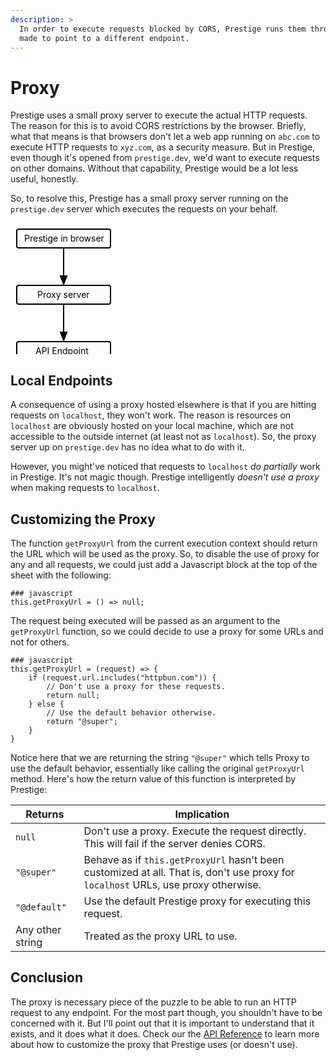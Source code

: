 ```yaml
---
description: >
  In order to execute requests blocked by CORS, Prestige runs them through a small proxy server, which can be disabled or
  made to point to a different endpoint.
---
```


# Proxy

Prestige uses a small proxy server to execute the actual HTTP requests. The reason for this is to avoid CORS
restrictions by the browser. Briefly, what that means is that browsers don't let a web app running on `abc.com` to
execute HTTP requests to `xyz.com`, as a security measure. But in Prestige, even though it's opened from
`prestige.dev`, we'd want to execute requests on other domains. Without that capability, Prestige would be a lot less
useful, honestly.

So, to resolve this, Prestige has a small proxy server running on the `prestige.dev` server which executes the
requests on your behalf.

<svg width="600" height="250" xmlns="http://www.w3.org/2000/svg">
  <rect x="10" y="10" rx="3" ry="3" width="150" height="30" stroke="black" fill="transparent" stroke-width="2"/>
  <text x="22" y="30">Prestige in browser</text>
  <line x1="85" x2="85" y1="40" y2="100" stroke="black" stroke-width="2"/>
  <polygon points="85 98 90 85 80 85 85 98" stroke="black" fill="black" stroke-width="2"/>
  <rect x="10" y="100" rx="3" ry="3" width="150" height="30" stroke="black" fill="transparent" stroke-width="2"/>
  <text x="43" y="120">Proxy server</text>
  <line x1="85" x2="85" y1="130" y2="190" stroke="black" stroke-width="2"/>
  <polygon points="85 188 90 175 80 175 85 188" stroke="black" fill="black" stroke-width="2"/>
  <rect x="10" y="190" rx="3" ry="3" width="150" height="30" stroke="black" fill="transparent" stroke-width="2"/>
  <text x="40" y="210">API Endpoint</text>
</svg>

## Local Endpoints

A consequence of using a proxy hosted elsewhere is that if you are hitting requests on `localhost`, they won't work. The
reason is resources on `localhost` are obviously hosted on your local machine, which are not accessible to the outside
internet (at least not as `localhost`). So, the proxy server up on `prestige.dev` has no idea what to do with it.

However, you might've noticed that requests to `localhost` *do partially* work in Prestige. It's not magic though.
Prestige intelligently *doesn't use a proxy* when making requests to `localhost`.

## Customizing the Proxy

The function `getProxyUrl` from the current execution context should return the URL which will be used as the proxy. So,
to disable the use of proxy for any and all requests, we could just add a Javascript block at the top of the sheet with
the following:

```prestige
### javascript
this.getProxyUrl = () => null;
```

The request being executed will be passed as an argument to the `getProxyUrl` function, so we could decide to use a
proxy for some URLs and not for others.

```prestige
### javascript
this.getProxyUrl = (request) => {
	if (request.url.includes("httpbun.com")) {
		// Don't use a proxy for these requests.
		return null;
	} else {
		// Use the default behavior otherwise.
		return "@super";
	}
}
```

Notice here that we are returning the string `"@super"` which tells Proxy to use the default behavior, essentially like
calling the original `getProxyUrl` method. Here's how the return value of this function is interpreted by Prestige:

| Returns          | Implication                                                                                                                        |
|------------------|------------------------------------------------------------------------------------------------------------------------------------|
| `null`           | Don't use a proxy. Execute the request directly. This will fail if the server denies CORS.                                         |
| `"@super"`       | Behave as if `this.getProxyUrl` hasn't been customized at all. That is, don't use proxy for `localhost` URLs, use proxy otherwise. |
| `"@default"`     | Use the default Prestige proxy for executing this request.                                                                         |
| Any other string | Treated as the proxy URL to use.                                                                                                   |

## Conclusion

The proxy is necessary piece of the puzzle to be able to run an HTTP request to any endpoint. For the most part though,
you shouldn't have to be concerned with it. But I'll point out that it is important to understand that it exists, and it
does what it does. Check our the [API Reference](../api-reference.md) to learn more about how to customize the proxy
that Prestige uses (or doesn't use).
